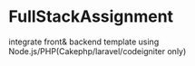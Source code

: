 # FullStackAssignment
integrate front&amp; backend  template using Node.js/PHP(Cakephp/laravel/codeigniter only)
